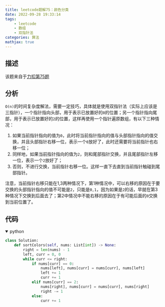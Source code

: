 ```yaml
---
title: leetcode题解75：颜色分类
date: 2022-09-28 19:33:14
tags:
    - leetcode
    - 数组
    - 双指针法
categories: 算法
mathjax: true
---
```


## 描述

该题来自于[力扣第75题](https://leetcode.cn/problems/sort-colors/)

<!--more-->

## 分析

`O(n)`的时间复杂度解法，需要一定技巧，具体就是使用双指针法（实际上应该是三指针），一个指针指向头部，用于表示已放置好的`0`的位置；另一个指针指向尾部，用于表示已放置好的`2`的位置，这样再使用一个指针遍原数组，有以下三种情况：
1. 如果当前指针指向的值为`0`，此时将当前指针指向的值与头部指针指向的值交换，并且头部指针右移一位，表示一个`0`放好了，此时还需要将当前指针也右移一位；
2. 同样地，如果当前指针指向的值为`2`，则和尾部指针交换，并且尾部指针左移一位，表示一个`2`放好了；
3. 否则，不进行交换，当前指针右移一位。这样一直下去直到当前指针触碰到尾部指针。

注意，当前指针右移只能在1,3两种情况下，第1种情况中，可以右移的原因在于要交换的头部指针指向的值不可能是`2`，只能是`0,1`，因为如果是`2`的话，早就在第3种情况下交换到后面去了；第2中情况中不能右移的原因在于有可能后面的`0`交换到当前位置了。

## 代码

<details open>
<summary>python</summary>

```python
class Solution:
    def sortColors(self, nums: List[int]) -> None:
        right = len(nums) - 1
        left, curr = 0, 0
        while curr <= right:
            if nums[curr] == 0:
                nums[left], nums[curr] = nums[curr], nums[left]
                left += 1
                curr += 1
            elif nums[curr] == 2:
                nums[right], nums[curr] = nums[curr], nums[right]
                right -= 1
            else:
                curr += 1
```




